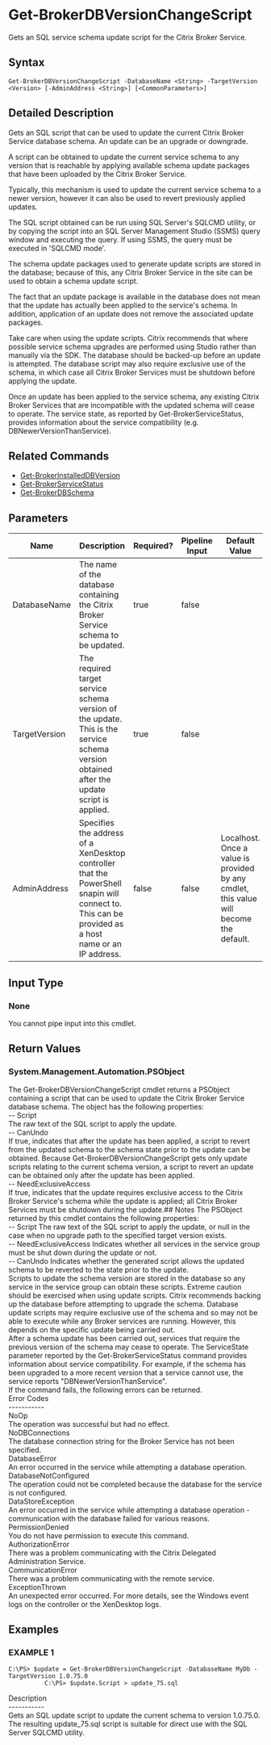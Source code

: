 ﻿# Get-BrokerDBVersionChangeScript

   Gets an SQL service schema update script for the Citrix Broker Service.

## Syntax
```
Get-BrokerDBVersionChangeScript -DatabaseName <String> -TargetVersion <Version> [-AdminAddress <String>] [<CommonParameters>]
```

## Detailed Description
   Gets an SQL script that can be used to update the current Citrix Broker Service database schema. An update can be an upgrade or downgrade.

A script can be obtained to update the current service schema to any version that is reachable by applying available schema update packages that have been uploaded by the Citrix Broker Service.

Typically, this mechanism is used to update the current service schema to a newer version, however it can also be used to revert previously applied updates.

The SQL script obtained can be run using SQL Server's SQLCMD utility, or by copying the script into an SQL Server Management Studio (SSMS) query window and executing the query. If using SSMS, the query must be executed in 'SQLCMD mode'.

The schema update packages used to generate update scripts are stored in the database; because of this, any Citrix Broker Service in the site can be used to obtain a schema update script.

The fact that an update package is available in the database does not mean that the update has actually been applied to the service's schema. In addition, application of an update does not remove the associated update packages.

Take care when using the update scripts. Citrix recommends that where possible service schema upgrades are performed using Studio rather than manually via the SDK. The database should be backed-up before an update is attempted. The database script may also require exclusive use of the schema, in which case all Citrix Broker Services must be shutdown before applying the update.

Once an update has been applied to the service schema, any existing Citrix Broker Services that are incompatible with the updated schema will cease to operate. The service state, as reported by Get-BrokerServiceStatus, provides information about the service compatibility (e.g. DBNewerVersionThanService).

## Related Commands
  * [Get-BrokerInstalledDBVersion](Get-BrokerInstalledDBVersion.html)
  * [Get-BrokerServiceStatus](Get-BrokerServiceStatus.html)
  * [Get-BrokerDBSchema](Get-BrokerDBSchema.html)
## Parameters

| Name   | Description | Required? | Pipeline Input | Default Value |
| --- | --- | --- | --- | --- |
| DatabaseName | The name of the database containing the Citrix Broker Service schema to be updated. | true | false |  |
| TargetVersion | The required target service schema version of the update. This is the service schema version obtained after the update script is applied. | true | false |  |
| AdminAddress | Specifies the address of a XenDesktop controller that the PowerShell snapin will connect to. This can be provided as a host name or an IP address. | false | false | Localhost. Once a value is provided by any cmdlet, this value will become the default. |

## Input Type
### None
   You cannot pipe input into this cmdlet.
## Return Values
### System.Management.Automation.PSObject
   The Get-BrokerDBVersionChangeScript cmdlet returns a PSObject containing a script that can be used to update the Citrix Broker Service database schema. The object has the following properties:<br>-- Script<br>The raw text of the SQL script to apply the update.<br>-- CanUndo<br>If true, indicates that after the update has been applied, a script to revert from the updated schema to the schema state prior to the update can be obtained. Because Get-BrokerDBVersionChangeScript gets only update scripts relating to the current schema version, a script to revert an update can be obtained only after the update has been applied.<br>-- NeedExclusiveAccess<br>If true, indicates that the update requires exclusive access to the Citrix Broker Service's schema while the update is applied; all Citrix Broker Services must be shutdown during the update.## Notes
   The PSObject returned by this cmdlet contains the following properties:<br>    -- Script The raw text of the SQL script to apply the update, or null in the case when no upgrade path to the specified target version exists.<br>    -- NeedExclusiveAccess Indicates whether all services in the service group must be shut down during the update or not.<br>    -- CanUndo Indicates whether the generated script allows the updated schema to be reverted to the state prior to the update.<br>    Scripts to update the schema version are stored in the database so any service in the service group can obtain these scripts. Extreme caution should be exercised when using update scripts. Citrix recommends backing up the database before attempting to upgrade the schema.  Database update scripts may require exclusive use of the schema and so may not be able to execute while any Broker services are running.  However, this depends on the specific update being carried out.<br>    After a schema update has been carried out, services that require the previous version of the schema may cease to operate.  The ServiceState parameter reported by the Get-BrokerServiceStatus command provides information about service compatibility.  For example, if the schema has been upgraded to a more recent version that a service cannot use, the service reports "DBNewerVersionThanService".<br>    If the command fails, the following errors can be returned.<br>    Error Codes<br>    -----------<br>    NoOp<br>        The operation was successful but had no effect.<br>    NoDBConnections<br>        The database connection string for the Broker Service has not been specified.<br>    DatabaseError<br>        An error occurred in the service while attempting a database operation.<br>    DatabaseNotConfigured<br>        The operation could not be completed because the database for the service is not configured.<br>    DataStoreException<br>        An error occurred in the service while attempting a database operation - communication with the database failed for various reasons.<br>    PermissionDenied<br>        You do not have permission to execute this command.<br>    AuthorizationError<br>        There was a problem communicating with the Citrix Delegated Administration Service.<br>    CommunicationError<br>        There was a problem communicating with the remote service.<br>    ExceptionThrown<br>        An unexpected error occurred.  For more details, see the Windows event logs on the controller or the XenDesktop logs.
## Examples

### EXAMPLE 1
```
C:\PS> $update = Get-BrokerDBVersionChangeScript -DatabaseName MyDb -TargetVersion 1.0.75.0
          C:\PS> $update.Script > update_75.sql
```
   Description<br>-----------<br>Gets an SQL update script to update the current schema to version 1.0.75.0. The resulting update_75.sql script is suitable for direct use with the SQL Server SQLCMD utility.
